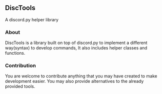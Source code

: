 ## DiscTools

A discord.py helper library

### About

DiscTools is a library built on top of discord.py to implement a different way(syntax) to develop commands, It also includes helper classes and functions.

### Contribution

You are welcome to contribute anything that you may have created to make development easier.
You may also provide alternatives to the already provided tools.